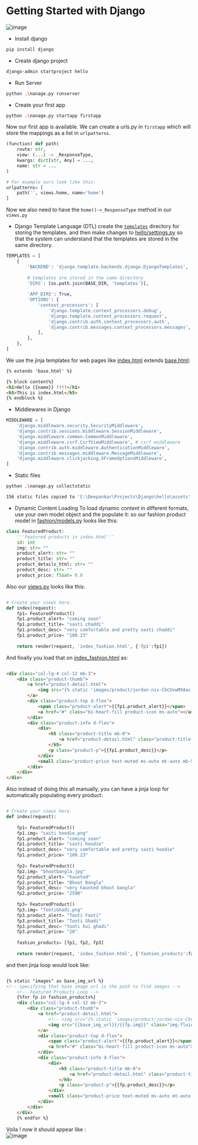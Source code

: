 # Getting Started with Django


![image](https://github.com/ideepankarsharma2003/Django-basics/assets/74599435/d884aa79-a77d-49ea-8ad0-cbe39404bc75)

- Install django
```bash
pip install django
```

- Create django project
```bash
django-admin startproject hello
```

- Run Server
```bash
python .\manage.py runserver
```

- Create your first app
```bash
python .\manage.py startapp firstapp
```

Now our first app is available. We can create a urls.py in `firstapp` which will store the mappings as a list in   `urlpatterns`.
```python 
(function) def path(
    route: str,
    view: (...) -> _ResponseType,
    kwargs: dict[str, Any] = ...,
    name: str = ...
)

# For example ours look like this:
urlpatterns= [
    path('', views.home, name='home')
]
```
Now we also need to have the `home()->_ResponseType` method in our `views.py`


- Django Template Language (DTL)
create the [`templates`](templates) directory for storing the templates.
and then make changes to [hello/settings.py](hello/settings.py) so that the system can understand that the templates are stored in the same directory.
```python
TEMPLATES = [
    {
        'BACKEND': 'django.template.backends.django.DjangoTemplates',
        
        # templates are stored in the same directory
        'DIRS': [os.path.join(BASE_DIR, 'templates')],
        
        'APP_DIRS': True,
        'OPTIONS': {
            'context_processors': [
                'django.template.context_processors.debug',
                'django.template.context_processors.request',
                'django.contrib.auth.context_processors.auth',
                'django.contrib.messages.context_processors.messages',
            ],
        },
    },
]

```

We use the jinja templates for web pages like [index.html](templates/index.html) extends [base.html](templates/base.html):
```html
{% extends 'base.html' %}

{% block content%}
<h1>Hello {{name}} !!!!</h1>
<h5>This is index.html</h5>
{% endblock %}
``` 


- Middlewares in Django

```python
MIDDLEWARE = [
    'django.middleware.security.SecurityMiddleware',
    'django.contrib.sessions.middleware.SessionMiddleware',
    'django.middleware.common.CommonMiddleware',
    'django.middleware.csrf.CsrfViewMiddleware', # csrf middleware
    'django.contrib.auth.middleware.AuthenticationMiddleware',
    'django.contrib.messages.middleware.MessageMiddleware',
    'django.middleware.clickjacking.XFrameOptionsMiddleware',
]
```


- Static files

```bash
python .\manage.py collectstatic

156 static files copied to 'C:\Deepankar\Projects\Django\hello\assets'.
```


- Dynamic Content Loading
To load dynamic content in different formats, use your own model object and the populate it:
so our fashion product model in [fashion/models.py](fashion/models.py)  looks like this:
```python
class FeaturedProduct:
    '''featured products in index.html'''
    id: int
    img: str= ""
    product_alert: str= ""
    product_title: str= ""
    product_details_html: str= ""
    product_desc: str= ""
    product_price: float= 0.0
```
Also our [views.py](fashion/views.py) looks like this:
```python 

# Create your views here.
def index(request):
    fp1= FeaturedProduct()
    fp1.product_alert= "coming soon"
    fp1.product_title= "sasti chaddi"
    fp1.product_desc= "very comfortable and pretty sasti chaddi"
    fp1.product_price= "100.23"
    
    return render(request, 'index_fashion.html', {'fp1':fp1})

```

And finally you load that on [index_fashion.html](templates/index_fashion.html) as:
```html

<div class="col-lg-4 col-12 mb-3">
    <div class="product-thumb">
        <a href="product-detail.html">
            <img src="{% static 'images/product/jordan-nix-CkCUvwMXAac-unsplash.jpeg' %}" class="img-fluid product-image" alt="">
        </a>
        <div class="product-top d-flex">
            <span class="product-alert">{{fp1.product_alert}}</span>
            <a href="#" class="bi-heart-fill product-icon ms-auto"></a>
        </div>
        <div class="product-info d-flex">
            <div>
                <h5 class="product-title mb-0">
                    <a href="product-detail.html" class="product-title-link">{{fp1.product_title}}</a>
                </h5>
                <p class="product-p">{{fp1.product_desc}}</p>
            </div>
            <small class="product-price text-muted ms-auto mt-auto mb-5">${{fp1.product_price}}</small>
        </div>
    </div>
</div>
```

Also instead of doing this all manually, you can have a jinja loop for automatically populating every product:

```python

# Create your views here.
def index(request):
    
    fp1= FeaturedProduct()
    fp1.img= "sasti hoodie.png"
    fp1.product_alert= "coming soon"
    fp1.product_title= "sasti hoodie"
    fp1.product_desc= "very comfortable and pretty sasti hoodie"
    fp1.product_price= "100.23"
    
    fp2= FeaturedProduct()
    fp2.img= "bhootbangla.jpg"
    fp2.product_alert= "haunted"
    fp2.product_title= "Bhoot Bangla"
    fp2.product_desc= "very haunted bhoot bangla"
    fp2.product_price= "2590"
    
    fp3= FeaturedProduct()
    fp3.img= "TootiGhadi.png"
    fp3.product_alert= "Tooti Footi"
    fp3.product_title= "Tooti Ghadi"
    fp3.product_desc= "tooti hui ghadi"
    fp3.product_price= "20"
    
    fashion_products= [fp1, fp2, fp3]
    
    return render(request, 'index_fashion.html', {'fashion_products':fashion_products})

```

and then jinja loop would look like:
```html

{% static "images" as base_img_url %}
<!-- specifying that base image url is the path to find images -->
    <!-- Featured Products Loop -->
    {%for fp in fashion_products%}
    <div class="col-lg-4 col-12 mb-3">
        <div class="product-thumb">
            <a href="product-detail.html">
                <!-- <img src="{% static 'images/product/jordan-nix-CkCUvwMXAac-unsplash.jpeg' %}" class="img-fluid product-image" alt=""> -->
                <img src="{{base_img_url}}/{{fp.img}}" class="img-fluid product-image" alt="">
            </a>
            <div class="product-top d-flex">
                <span class="product-alert">{{fp.product_alert}}</span>
                <a href="#" class="bi-heart-fill product-icon ms-auto"></a>
            </div>
            <div class="product-info d-flex">
                <div>
                    <h5 class="product-title mb-0">
                        <a href="product-detail.html" class="product-title-link">{{fp.product_title}}</a>
                    </h5>
                    <p class="product-p">{{fp.product_desc}}</p>
                </div>
                <small class="product-price text-muted ms-auto mt-auto mb-5">${{fp.product_price}}</small>
            </div>
        </div>
    </div>
    {% endfor %}
```
Voila ! now it should appear like : <br>
![image](https://github.com/ideepankarsharma2003/Django-basics/assets/74599435/40169157-a33f-4617-ad50-21c7d1a6bab8)
